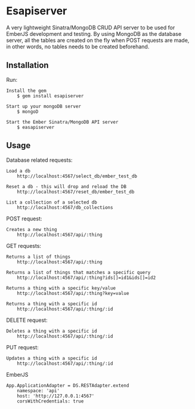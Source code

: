 # Esapiserver

A very lightweight Sinatra/MongoDB CRUD API server to be used for EmberJS development and testing. By using MongoDB as the database server, all the tables are created on the fly when POST requests are made, in other words, no tables needs to be created beforehand. 

## Installation

Run:

	Install the gem
    	$ gem install esapiserver
    
    Start up your mongoDB server   
    	$ mongoD
    	
    Start the Ember Sinatra/MongoDB API server
    	$ easapiserver

## Usage

Database related requests:

	Load a db
		http://localhost:4567/select_db/ember_test_db
		
	Reset a db - this will drop and reload the DB
		http://localhost:4567/reset_db/ember_test_db
		
	List a collection of a selected db
		http://localhost:4567/db_collections
	
	
POST request:

	Creates a new thing
		http://localhost:4567/api/:thing
	
	
GET requests:

	Returns a list of things
		http://localhost:4567/api/:thing
	
	Returns a list of things that matches a specific query
		http://localhost:4567/api/:thing?ids[]=id1&ids[]=id2
	
	Returns a thing with a specific key/value
		http://localhost:4567/api/:thing?key=value
		
	Returns a thing with a specific id
		http://localhost:4567/api/:thing/:id
	
DELETE request:

	Deletes a thing with a specific id
		http://localhost:4567/api/:thing/:id
	
PUT request:

	Updates a thing with a specific id
		http://localhost:4567/api/:thing/:id
		

EmberJS

	App.ApplicationAdapter = DS.RESTAdapter.extend
    	namespace: 'api'
    	host: 'http://127.0.0.1:4567'
    	corsWithCredentials: true

